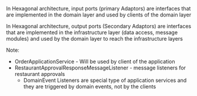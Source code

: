 In Hexagonal architecture, input ports (primary Adaptors) are interfaces that are implemented in the domain layer and used by clients of the domain layer

In Hexagonal architecture, output ports (Secondary Adaptors) are interfaces 
that are implemented in the infrastructure layer (data access, message modules)
and used by the domain layer to reach the infrastructure layers


Note:
- OrderApplicationService - Will be used by client of the application
- RestaurantApprovalResponseMessageListener - message listeners for restaurant approvals
  - DomainEvent Listeners are special type of application services and they are triggered by domain events, not by the clients
  